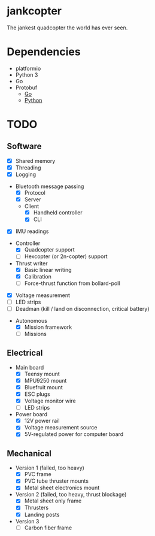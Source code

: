 # jankcopter
The jankest quadcopter the world has ever seen.

# Dependencies
- platformio
- Python 3
- Go
- Protobuf
	- [Go](https://github.com/golang/protobuf)
	- [Python](https://github.com/google/protobuf/tree/master/python)

# TODO

## Software
- [x] Shared memory
- [x] Threading
- [x] Logging
- Bluetooth message passing
	- [x] Protocol
	- [x] Server
	- Client
		- [x] Handheld controller
		- [x] CLI
- [x] IMU readings
- Controller
	- [x] Quadcopter support
	- [ ] Hexcopter (or 2n-copter) support
- Thrust writer
	- [x] Basic linear writing
	- [x] Calibration
	- [ ] Force-thrust function from bollard-poll
- [x] Voltage measurement
- [ ] LED strips
- [ ] Deadman (kill / land on disconnection, critical battery)
- Autonomous
	- [x] Mission framework
	- [ ] Missions

## Electrical
- Main board
	- [x] Teensy mount
	- [x] MPU9250 mount
	- [x] Bluefruit mount
	- [x] ESC plugs
	- [x] Voltage monitor wire
	- [ ] LED strips
- Power board
	- [x] 12V power rail
	- [x] Voltage measurement source
	- [x] 5V-regulated power for computer board

## Mechanical
- Version 1 (failed, too heavy)
	- [x] PVC frame
	- [x] PVC tube thruster mounts
	- [x] Metal sheet electronics mount
- Version 2 (failed, too heavy, thrust blockage)
	- [x] Metal sheet only frame
	- [x] Thrusters
	- [x] Landing posts
- Version 3
	- [ ] Carbon fiber frame
